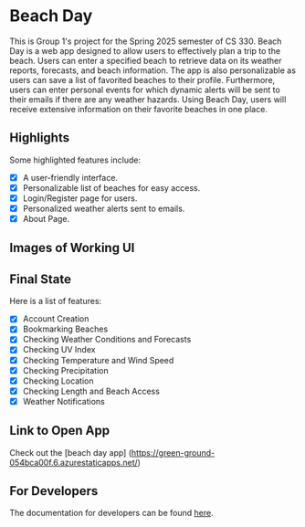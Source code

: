 # Beach Day
This is Group 1's project for the Spring 2025 semester of CS 330. Beach Day is a 
web app designed to allow users to effectively plan a trip to the beach. Users can enter
a specified beach to retrieve data on its weather reports, forecasts, and beach information.
The app is also personalizable as users can save a list of favorited beaches to their profile.
Furthermore, users can enter personal events for which dynamic alerts will be sent to their 
emails if there are any weather hazards. Using Beach Day, users will receive extensive 
information on their favorite beaches in one place.

## Highlights
Some highlighted features include:
- [X] A user-friendly interface.
- [X] Personalizable list of beaches for easy access.
- [X] Login/Register page for users.
- [X] Personalized weather alerts sent to emails.
- [X] About Page.

## Images of Working UI


## Final State
Here is a list of features:
- [X] Account Creation
- [X] Bookmarking Beaches
- [X] Checking Weather Conditions and Forecasts
- [X] Checking UV Index
- [X] Checking Temperature and Wind Speed
- [X] Checking Precipitation
- [X] Checking Location 
- [X] Checking Length and Beach Access
- [X] Weather Notifications

## Link to Open App
Check out the [beach day app] (https://green-ground-054bca00f.6.azurestaticapps.net/)

   
## For Developers
The documentation for developers can be found [here](docs/index.md).
